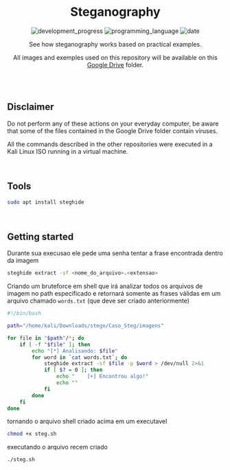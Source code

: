 <div align="center">

# Steganography

![development_progress](https://img.shields.io/badge/development-progress-orange)
![programming_language](https://img.shields.io/badge/shell-script-informational)
![date](https://img.shields.io/badge/class-14/06/2023-informational)

See how steganography works based on practical examples.

All images and exemples used on this repository will be available on this [Google Drive](https://drive.google.com/drive/folders/1xWlrwM7W38h8E6JtuCbDOMazfARTOlms) folder.

<br />
<br />

</div>

## Disclaimer

Do not perform any of these actions on your everyday computer, be aware that some of the files contained in the Google Drive folder contain viruses.

All the commands described in the other repositories were executed in a Kali Linux ISO running in a virtual machine.

<br />

## Tools
  
```sh
sudo apt install steghide
```

<br />

## Getting started

Durante sua execusao ele pede uma senha
tentar a frase encontrada dentro da imagem

```bash
steghide extract -sf <nome_do_arquivo>.<extensao>
```

Criando um bruteforce em shell que irá analizar todos os arquivos de imagem no path especificado e retornará somente as frases válidas em um arquivo chamado `words.txt` (que deve ser criado anteriormente)

```bash
#!/bin/bash

path="/home/kali/Downloads/stego/Caso_Steg/imagens"

for file in "$path"/*; do
	if [ -f "$file" ]; then
		echo "[*] Analisando: $file"
		for word in `cat words.txt`; do
			steghide extract -sf $file -p $word > /dev/null 2>&1
			if [ $? = 0 ]; then
				echo "    [+] Encontrou algo!"
				echo ""
			fi
		done
	fi
done
```

tornando o arquivo shell criado acima em um executavel

```bash
chmod +x steg.sh
```

executando o arquivo recem criado

```bash
./steg.sh
```
